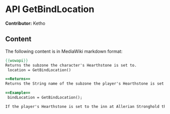 # API GetBindLocation

**Contributor:** Ketho

## Content

The following content is in MediaWiki markdown format:

```mediawiki
{{wowapi}}
Returns the subzone the character's Hearthstone is set to.
 location = GetBindLocation()

==Returns==
Returns the String name of the subzone the player's Hearthstone is set to, e.g. "Tarren Mill", "Crossroads", or "Brill".

==Example==
 bindLocation = GetBindLocation();

If the player's Hearthstone is set to the inn at Allerian Stronghold then bindLocation assigned "Allerian Stronghold".
```
